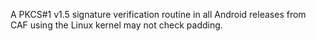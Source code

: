 A PKCS#1 v1.5 signature verification routine in all Android releases from CAF using the Linux kernel may not check padding.